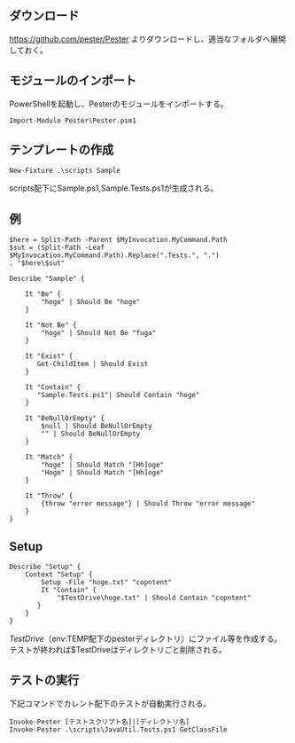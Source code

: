 ## ダウンロード
https://github.com/pester/Pester よりダウンロードし、適当なフォルダへ展開しておく。

## モジュールのインポート
PowerShellを起動し、Pesterのモジュールをインポートする。

	Import-Module Pester\Pester.psm1

## テンプレートの作成
	New-Fixture .\scripts Sample
scripts配下にSample.ps1,Sample.Tests.ps1が生成される。

## 例
	$here = Split-Path -Parent $MyInvocation.MyCommand.Path
	$sut = (Split-Path -Leaf $MyInvocation.MyCommand.Path).Replace(".Tests.", ".")
	. "$here\$sut"
	
	Describe "Sample" {
	
	    It "Be" {
	        "hoge" | Should Be "hoge"
	    }
	
	    It "Not Be" {
	        "hoge" | Should Not Be "fuga"
	    }
	
	    It "Exist" {
	       Get-ChildItem | Should Exist
	    }
	
	    It "Contain" {
	       "Sample.Tests.ps1"| Should Contain "hoge"
	    }
	
	    It "BeNullOrEmpty" {
	        $null | Should BeNullOrEmpty
	        "" | Should BeNullOrEmpty
	    }
	    
	    It "Match" {
	        "hoge" | Should Match "[Hh]oge"
	        "Hoge" | Should Match "[Hh]oge"
	    }
	
	    It "Throw" {
	        {throw "error message"} | Should Throw "error message"
	    }
	}
	
## Setup
	Describe "Setup" {
	    Context "Setup" {
	        Setup -File "hoge.txt" "copntent"
	        It "Contain" {
	            "$TestDrive\hoge.txt" | Should Contain "copntent"
	       }
	    }
	}
$TestDrive（$env:TEMP配下のpesterディレクトリ）にファイル等を作成する。
テストが終われば$TestDriveはディレクトリごと削除される。

## テストの実行
下記コマンドでカレント配下のテストが自動実行される。

    Invoke-Pester [テストスクリプト名]|[ディレクトリ名]
	Invoke-Pester .\scripts\JavaUtil.Tests.ps1 GetClassFile